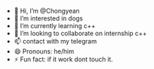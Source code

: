 - 👋 Hi, I’m @Chongyean
- 👀 I’m interested in dogs
- 🌱 I’m currently learning c++
- 💞️ I’m looking to collaborate on internship c++
- 📫 contact with my telegram
- 😄 Pronouns: he/him
- ⚡ Fun fact: if it work dont touch it.

<!---
Chongyean/Chongyean is a ✨ special ✨ repository because its `README.md` (this file) appears on your GitHub profile.
You can click the Preview link to take a look at your changes.
--->
